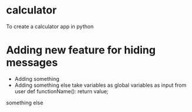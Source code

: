 # calculator
To create a calculator app in python

# Adding new feature for hiding messages
* Adding something
* Adding something else
take variables as global variables as input from user
def functionName():
	return value;

something else
